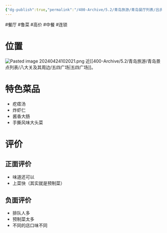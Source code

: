 ```yaml
---
{"dg-publish":true,"permalink":"/400-Archive/5.2/青岛旅游/青岛餐厅列表/吕氏疙瘩汤/","tags":["餐厅","鲁菜","高价","中餐","连锁"]}
---
```


#餐厅 #鲁菜 #高价 #中餐 #连锁 
# 位置
![Pasted image 20240424102021.png](/img/user/800-%E5%85%B6%E4%BB%96/801-%E5%9B%BE%E7%89%87/Pasted%20image%2020240424102021.png)
近[[400-Archive/5.2/青岛旅游/青岛景点列表/八大关及其周边/五四广场\|五四广场]]。
# 特色菜品
- 疙瘩汤
- 炸虾仁
- 酱香大肠
- 手撕风味大头菜
# 评价
## 正面评价
- 味道还可以
- 上菜快（其实就是预制菜）
## 负面评价
- 排队人多
- 预制菜太多
- 不同的店口味不同
